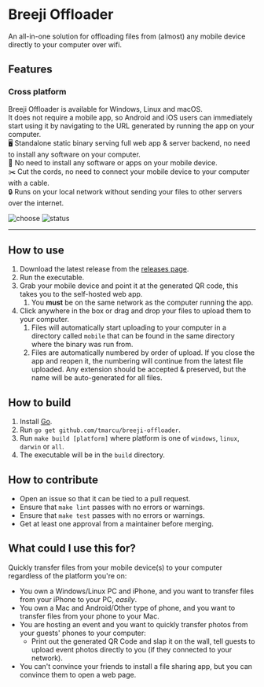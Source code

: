 # Breeji Offloader
An all-in-one solution for offloading files from (almost) any mobile device directly to your computer over wifi.

## Features
### Cross platform
Breeji Offloader is available for Windows, Linux and macOS.\
It does not require a mobile app, so Android and iOS users can immediately start using it by navigating to the URL
generated by running the app on your computer.\
🖥 Standalone static binary serving full web app & server backend, no need to install any software on your computer.\
📱 No need to install any software or apps on your mobile device.\
✂️ Cut the cords, no need to connect your mobile device to your computer with a cable.\
🔒 Runs on your local network without sending your files to other servers over the internet.

![choose](https://user-images.githubusercontent.com/574028/204190221-d92e4137-2f82-46ab-83ff-d4747f3392c5.jpeg)
![status](https://user-images.githubusercontent.com/574028/204190078-250f2f3a-c5cb-4457-b992-a3f82ca00b2d.jpeg)

---
## How to use
1. Download the latest release from the [releases page](https://github.com/tmarcu/breeji-offloader/releases).
2. Run the executable.
3. Grab your mobile device and point it at the generated QR code, this takes you to the self-hosted web app.
   1. You **must** be on the same network as the computer running the app.
4. Click anywhere in the box or drag and drop your files to upload them to your computer.
   1. Files will automatically start uploading to your computer in a directory called `mobile` that can be
   found in the same directory where the binary was run from.
   2. Files are automatically numbered by order of upload. If you close the app and reopen it, the numbering
   will continue from the latest file uploaded. Any extension should be accepted & preserved, but the name will
   be auto-generated for all files.

## How to build
1. Install [Go](https://golang.org/dl/).
2. Run `go get github.com/tmarcu/breeji-offloader`.
3. Run `make build [platform]` where platform is one of `windows`, `linux`, `darwin` or `all`.
4. The executable will be in the `build` directory.

## How to contribute
- Open an issue so that it can be tied to a pull request.
- Ensure that `make lint` passes with no errors or warnings.
- Ensure that `make test` passes with no errors or warnings.
- Get at least one approval from a maintainer before merging.

## What could I use this for?
Quickly transfer files from your mobile device(s) to your computer regardless of the platform you're on:
- You own a Windows/Linux PC and iPhone, and you want to transfer files from your iPhone to your PC, _easily_.
- You own a Mac and Android/Other type of phone, and you want to transfer files from your phone to your Mac.
- You are hosting an event and you want to quickly transfer photos from your guests' phones to your computer:
  - Print out the generated QR Code and slap it on the wall, tell guests to upload event photos directly to you (if they connected to your network).
- You can't convince your friends to install a file sharing app, but you can convince them to open a web page.

